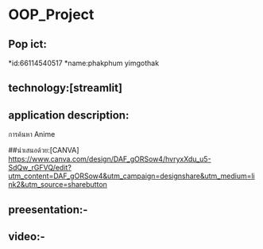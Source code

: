 # OOP_Project

## Pop ict:
*id:66114540517
*name:phakphum yimgothak

## technology:[streamlit]

## application description:
การค้นหา Anime

##นำเสนอด้วย:[CANVA]
https://www.canva.com/design/DAF_gORSow4/hvryxXdu_u5-SdQw_rGFVQ/edit?utm_content=DAF_gORSow4&utm_campaign=designshare&utm_medium=link2&utm_source=sharebutton

## preesentation:-

## video:-
